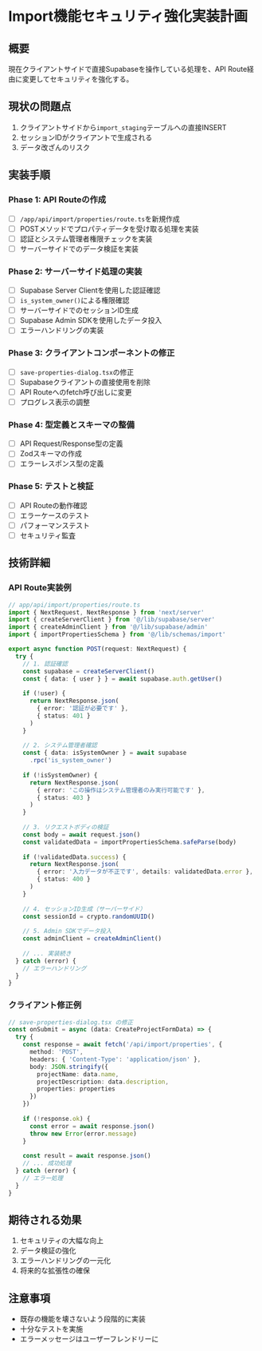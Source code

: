 # Import機能セキュリティ強化実装計画

## 概要
現在クライアントサイドで直接Supabaseを操作している処理を、API Route経由に変更してセキュリティを強化する。

## 現状の問題点
1. クライアントサイドから`import_staging`テーブルへの直接INSERT
2. セッションIDがクライアントで生成される
3. データ改ざんのリスク

## 実装手順

### Phase 1: API Routeの作成
- [ ] `/app/api/import/properties/route.ts`を新規作成
- [ ] POSTメソッドでプロパティデータを受け取る処理を実装
- [ ] 認証とシステム管理者権限チェックを実装
- [ ] サーバーサイドでのデータ検証を実装

### Phase 2: サーバーサイド処理の実装
- [ ] Supabase Server Clientを使用した認証確認
- [ ] `is_system_owner()`による権限確認
- [ ] サーバーサイドでのセッションID生成
- [ ] Supabase Admin SDKを使用したデータ投入
- [ ] エラーハンドリングの実装

### Phase 3: クライアントコンポーネントの修正
- [ ] `save-properties-dialog.tsx`の修正
- [ ] Supabaseクライアントの直接使用を削除
- [ ] API Routeへのfetch呼び出しに変更
- [ ] プログレス表示の調整

### Phase 4: 型定義とスキーマの整備
- [ ] API Request/Response型の定義
- [ ] Zodスキーマの作成
- [ ] エラーレスポンス型の定義

### Phase 5: テストと検証
- [ ] API Routeの動作確認
- [ ] エラーケースのテスト
- [ ] パフォーマンステスト
- [ ] セキュリティ監査

## 技術詳細

### API Route実装例
```typescript
// app/api/import/properties/route.ts
import { NextRequest, NextResponse } from 'next/server'
import { createServerClient } from '@/lib/supabase/server'
import { createAdminClient } from '@/lib/supabase/admin'
import { importPropertiesSchema } from '@/lib/schemas/import'

export async function POST(request: NextRequest) {
  try {
    // 1. 認証確認
    const supabase = createServerClient()
    const { data: { user } } = await supabase.auth.getUser()
    
    if (!user) {
      return NextResponse.json(
        { error: '認証が必要です' },
        { status: 401 }
      )
    }
    
    // 2. システム管理者確認
    const { data: isSystemOwner } = await supabase
      .rpc('is_system_owner')
    
    if (!isSystemOwner) {
      return NextResponse.json(
        { error: 'この操作はシステム管理者のみ実行可能です' },
        { status: 403 }
      )
    }
    
    // 3. リクエストボディの検証
    const body = await request.json()
    const validatedData = importPropertiesSchema.safeParse(body)
    
    if (!validatedData.success) {
      return NextResponse.json(
        { error: '入力データが不正です', details: validatedData.error },
        { status: 400 }
      )
    }
    
    // 4. セッションID生成（サーバーサイド）
    const sessionId = crypto.randomUUID()
    
    // 5. Admin SDKでデータ投入
    const adminClient = createAdminClient()
    
    // ... 実装続き
  } catch (error) {
    // エラーハンドリング
  }
}
```

### クライアント修正例
```typescript
// save-properties-dialog.tsx の修正
const onSubmit = async (data: CreateProjectFormData) => {
  try {
    const response = await fetch('/api/import/properties', {
      method: 'POST',
      headers: { 'Content-Type': 'application/json' },
      body: JSON.stringify({
        projectName: data.name,
        projectDescription: data.description,
        properties: properties
      })
    })
    
    if (!response.ok) {
      const error = await response.json()
      throw new Error(error.message)
    }
    
    const result = await response.json()
    // ... 成功処理
  } catch (error) {
    // エラー処理
  }
}
```

## 期待される効果
1. セキュリティの大幅な向上
2. データ検証の強化
3. エラーハンドリングの一元化
4. 将来的な拡張性の確保

## 注意事項
- 既存の機能を壊さないよう段階的に実装
- 十分なテストを実施
- エラーメッセージはユーザーフレンドリーに